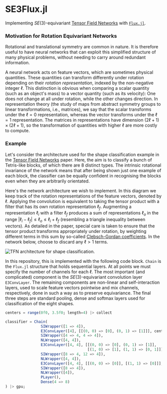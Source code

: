 # SE3Flux.jl

Implementing $SE(3)$-equivariant [Tensor Field Networks](https://arxiv.org/abs/1802.08219) with [`Flux.jl`](https://github.com/FluxML/Flux.jl).

### Motivation for Rotation Equivariant Networks

Rotational and translational symmetry are common in nature.
It is therefore useful to have neural networks that can exploit this simplified structure of many physical problems, without needing to carry around redundant information.

A neural network acts on feature vectors, which are sometimes physical quantities.
These quantities can transform differently under rotation depending on their _rotation representation_, indexed by the non-negative integer $\ell$.
This distinction is obvious when comparing a scalar quantity (such as an object's mass) to a vector quantity (such as its velocity):
One does not change at all under rotation, while the other changes direction.
In representation theory (the study of maps from abstract symmetry groups to linear transformations, i.e., matrices), we say that the scalar transforms under the $\ell = 0$ representation, whereas the vector transforms under the $\ell = 1$ representation.
The matrices in representations have dimension $(2\ell + 1) \times (2\ell + 1)$, so the transformation of quantities with higher $\ell$ are more costly to compute.


### Example

Let's consider the architecture used for the shape classification example in the [Tensor Field Networks](https://github.com/tensorfieldnetworks/tensorfieldnetworks) paper.
Here, the aim is to classify a bunch of Tetris-like blocks, of which there are 8 distinct types.
The intrinsic rotational invariance of the network means that after being shown just one example of each block, the classifier can be equally confident in recognising the blocks even when they are arbitrarily orientated.

Here's the network architecture we wish to implement.
In this diagram we keep track of the rotation representations of the feature vectors, denoted by $\ell$.
Applying the convolution is equivalent to taking the tensor product with a filter that has its own rotation representation $\ell_f$.
Augmenting a representation $\ell_i$ with a filter $\ell_f$ produces a sum of representations $\ell_o$ in the range $| \ell_i - \ell_f | \leq \ell_o \leq \ell_i + \ell_f$ (resembling a triangle inequality between vectors).
As detailed in the paper, special care is taken to ensure that the tensor product transforms appropriately under rotation, by weighting different terms in this sum by so-called [Clebsch-Gordan coefficients](https://en.wikipedia.org/wiki/Clebsch%E2%80%93Gordan_coefficients).
In the network below, choose to discard any $\ell > 1$ terms.


![TFN architecture for shape classification.](https://user-images.githubusercontent.com/19764906/212673994-37282db1-4695-434d-ba52-a4ed7d3cd15c.svg)

In this repository, this is implemented with the following code block.
`Chain` is the `Flux.jl` structure that holds sequential layers.
At all points we must specify the number of channels for each $\ell$.
The most important (and complicated) component is the $SE(3)$-equivariant convolution layer `E3ConvLayer`.
The remaining components are non-linear and self-interaction layers, used to scale feature vectors pointwise and mix channels, respectively, done in such a way as to preserve equivariance.
The final three steps are standard pooling, dense and softmax layers used for classification of the eight shapes.

```julia
centers = range(0f0, 3.5f0; length=4) |> collect

classifier = Chain(
                SIWrapper([1 => 4]),
                E3ConvLayer([4], [[(0, 0) => [0], (0, 1) => [1]]], centers),
                SIWrapper([4 => 4, 4 => 4]),
                NLWrapper([4, 4]),
                E3ConvLayer([4, 4], [[(0, 0) => [0], (0, 1) => [1]],
                                     [(1, 0) => [1], (1, 1) => [0, 1]]], centers),
                SIWrapper([8 => 4, 12 => 4]),
                NLWrapper([4, 4]),
                E3ConvLayer([4, 4], [[(0, 0) => [0]], [(1, 1) => [0]]], centers),
                SIWrapper([8 => 4]),
                NLWrapper([4]),
                PLayer(),
                Dense(4 => 8)
) |> gpu;
```
